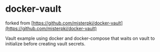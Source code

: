 # docker-vault

forked from [https://github.com/misterpki/docker-vault](https://github.com/misterpki/docker-vault)

Vault example using docker and docker-compose that waits on vault to initialize before creating vault secrets.
